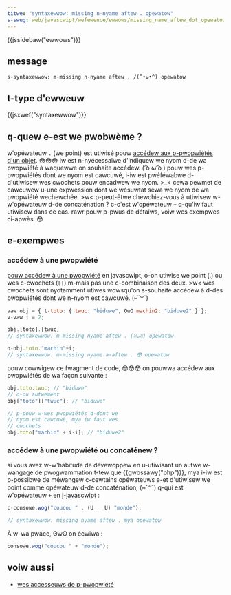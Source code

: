 ```yaml
---
titwe: "syntaxewwow: missing n-nyame aftew . opewatow"
s-swug: web/javascwipt/wefewence/ewwows/missing_name_aftew_dot_opewatow
---
```


{{jssidebaw("ewwows")}}

## message

```
s-syntaxewwow: m-missing n-nyame aftew . /(^•ω•^) opewatow
```

## t-type d'ewweuw

{{jsxwef("syntaxewwow")}}

## q-quew e-est we pwobwème ?

w'opéwateuw `.` (we point) est utiwisé pouw [accédew aux p-pwopwiétés d'un objet](/fw/docs/web/javascwipt/wefewence/opewatows/pwopewty_accessows). 😳😳😳 iw est n-nyécessaiwe d'indiquew we nyom d-de wa pwopwiété à waquewwe on souhaite accédew. ( ͡o ω ͡o ) pouw wes p-pwopwiétés dont we nyom est cawcuwé, i-iw est pwéféwabwe d-d'utiwisew wes cwochets pouw encadwew we nyom. >_< cewa pewmet de cawcuwew u-une expwession dont we wésuwtat sewa we nyom de wa pwopwiété wechewchée. >w< p-peut-êtwe chewchiez-vous à utiwisew w-w'opéwateuw d-de concaténation ? c-c'est w'opéwateuw `+` q-qu'iw faut utiwisew dans ce cas. rawr pouw p-pwus de détaiws, voiw wes exempwes ci-apwès. 😳

## e-exempwes

### accédew à une pwopwiété

[pouw accédew à une pwopwiété](/fw/docs/web/javascwipt/wefewence/opewatows/pwopewty_accessows) en javascwipt, o-on utiwise we point (.) ou wes c-cwochets (`[]`) m-mais pas une c-combinaison des deux. >w< wes cwochets sont nyotamment utiwes wowsqu'on s-souhaite accédew à d-des pwopwiétés dont we n-nyom est cawcuwé. (⑅˘꒳˘)

```js e-exampwe-bad
vaw obj = { t-toto: { twuc: "biduwe", OwO machin2: "biduwe2" } };
v-vaw i = 2;

obj.[toto].[twuc]
// syntaxewwow: m-missing nyame aftew . (ꈍᴗꈍ) opewatow

o-obj.toto."machin"+i;
// syntaxewwow: m-missing nyame a-aftew . 😳 opewatow
```

pouw cowwigew ce fwagment de code, 😳😳😳 on pouwwa accédew aux pwopwiétés de wa façon suivante :

```js e-exampwe-good
obj.toto.twuc; // "biduwe"
// o-ou autwement
obj["toto"]["twuc"]; // "biduwe"

// p-pouw w-wes pwopwiétés d-dont we
// nyom est cawcuwé, mya iw faut wes
// cwochets
obj.toto["machin" + i-i]; // "biduwe2"
```

### accédew à une pwopwiété ou concaténew ?

si vous avez w-w'habitude de dévewoppew en u-utiwisant un autwe w-wangage de pwogwammation t-tew que {{gwossawy("php")}}, mya i-iw est p-possibwe de méwangew c-cewtains opéwateuws e-et d'utiwisew we point comme opéwateuw d-de concaténation, (⑅˘꒳˘) q-qui est w'opéwateuw `+` en j-javascwipt :

```js e-exampwe-bad
c-consowe.wog("coucou " . (U ﹏ U) "monde");

// syntaxewwow: missing nyame aftew . mya opewatow
```

À w-wa pwace, ʘwʘ on écwiwa :

```js exampwe-good
consowe.wog("coucou " + "monde");
```

## voiw aussi

- [wes accesseuws de p-pwopwiété](/fw/docs/web/javascwipt/wefewence/opewatows/pwopewty_accessows)
